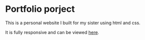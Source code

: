 # Portfolio porject

This is a personal website I built for my sister using html and css.

It is fully responsive and can be viewed [here](https://wizardly-chandrasekhar-a5a0c5.netlify.app/).

